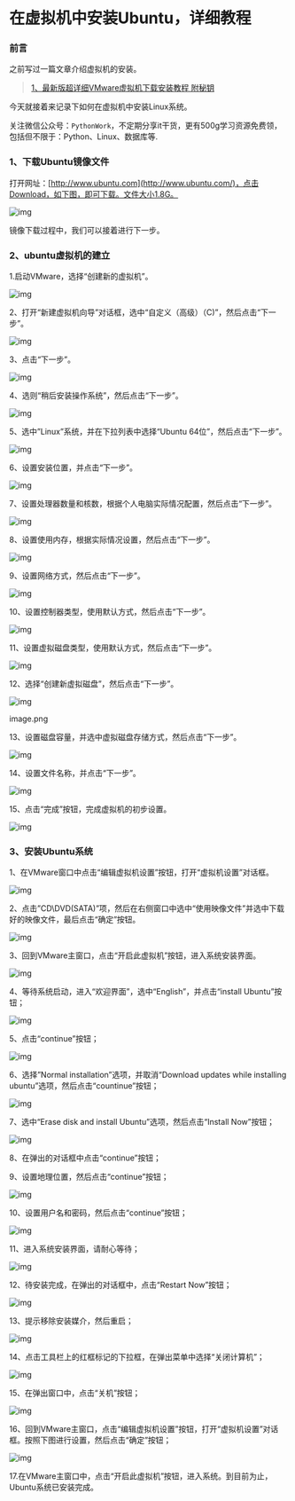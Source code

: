 # 在虚拟机中安装Ubuntu，详细教程



### 前言

之前写过一篇文章介绍虚拟机的安装。

> [1、最新版超详细VMware虚拟机下载安装教程 附秘钥](https://www.jianshu.com/p/e67b07e65241)

今天就接着来记录下如何在虚拟机中安装Linux系统。

关注微信公众号：`PythonWork`，不定期分享it干货，更有500g学习资源免费领，包括但不限于：Python、Linux、数据库等.

### 1、下载Ubuntu镜像文件

打开网址：[http://www.ubuntu.com](http://www.ubuntu.com/)，点击Download，如下图，即可下载。文件大小1.8G。

![img](https://upload-images.jianshu.io/upload_images/9242372-d466235e9307287d.png?imageMogr2/auto-orient/strip|imageView2/2/w/1200/format/webp)



镜像下载过程中，我们可以接着进行下一步。

### 2、ubuntu虚拟机的建立

1.启动VMware，选择“创建新的虚拟机”。



![img](https://upload-images.jianshu.io/upload_images/9242372-13f646b656cbd391.png?imageMogr2/auto-orient/strip|imageView2/2/w/1200/format/webp)

2、打开“新建虚拟机向导”对话框，选中“自定义（高级）（C)”，然后点击“下一步”。



![img](https://upload-images.jianshu.io/upload_images/9242372-059b1483d649e4e9.png?imageMogr2/auto-orient/strip|imageView2/2/w/499/format/webp)

3、点击“下一步”。



![img](https://upload-images.jianshu.io/upload_images/9242372-a514193308987edc.png?imageMogr2/auto-orient/strip|imageView2/2/w/499/format/webp)

4、选则“稍后安装操作系统”，然后点击“下一步”。



![img](https://upload-images.jianshu.io/upload_images/9242372-bd435087e9f0eb77.png?imageMogr2/auto-orient/strip|imageView2/2/w/499/format/webp)

5、选中”Linux”系统，并在下拉列表中选择“Ubuntu 64位”，然后点击“下一步”。



![img](https://upload-images.jianshu.io/upload_images/9242372-ded7239125d52379.png?imageMogr2/auto-orient/strip|imageView2/2/w/497/format/webp)

6、设置安装位置，并点击“下一步”。



![img](https://upload-images.jianshu.io/upload_images/9242372-7c49de9780e96096.png?imageMogr2/auto-orient/strip|imageView2/2/w/496/format/webp)

7、设置处理器数量和核数，根据个人电脑实际情况配置，然后点击“下一步”。



![img](https://upload-images.jianshu.io/upload_images/9242372-ddc9b937e87bc0b6.png?imageMogr2/auto-orient/strip|imageView2/2/w/498/format/webp)

8、设置使用内存，根据实际情况设置，然后点击“下一步”。



![img](https://upload-images.jianshu.io/upload_images/9242372-f232124a824fa163.png?imageMogr2/auto-orient/strip|imageView2/2/w/497/format/webp)

9、设置网络方式，然后点击“下一步”。



![img](https://upload-images.jianshu.io/upload_images/9242372-d831216eb17ec5e4.png?imageMogr2/auto-orient/strip|imageView2/2/w/496/format/webp)

10、设置控制器类型，使用默认方式，然后点击“下一步”。



![img](https://upload-images.jianshu.io/upload_images/9242372-e18ca0c76512075e.png?imageMogr2/auto-orient/strip|imageView2/2/w/498/format/webp)

11、设置虚拟磁盘类型，使用默认方式，然后点击“下一步”。



![img](https://upload-images.jianshu.io/upload_images/9242372-d9307e5853abe595.png?imageMogr2/auto-orient/strip|imageView2/2/w/497/format/webp)

12、选择“创建新虚拟磁盘”，然后点击“下一步”。



![img](https://upload-images.jianshu.io/upload_images/9242372-3f8e4ce6141e849c.png?imageMogr2/auto-orient/strip|imageView2/2/w/497/format/webp)

image.png

13、设置磁盘容量，并选中虚拟磁盘存储方式，然后点击“下一步”。



![img](https://upload-images.jianshu.io/upload_images/9242372-a61d8d63c8cd7aad.png?imageMogr2/auto-orient/strip|imageView2/2/w/499/format/webp)

14、设置文件名称，并点击“下一步”。



![img](https://upload-images.jianshu.io/upload_images/9242372-69d192d458436190.png?imageMogr2/auto-orient/strip|imageView2/2/w/497/format/webp)

15、点击“完成”按钮，完成虚拟机的初步设置。



![img](https://upload-images.jianshu.io/upload_images/9242372-fe9005500b56c9d2.png?imageMogr2/auto-orient/strip|imageView2/2/w/496/format/webp)

### 3、安装Ubuntu系统

1、在VMware窗口中点击“编辑虚拟机设置”按钮，打开“虚拟机设置”对话框。



![img](https://upload-images.jianshu.io/upload_images/9242372-5d17d7133d178057.png?imageMogr2/auto-orient/strip|imageView2/2/w/1200/format/webp)

2、点击”CD\DVD(SATA)”项，然后在右侧窗口中选中“使用映像文件”并选中下载好的映像文件，最后点击“确定”按钮。



![img](https://upload-images.jianshu.io/upload_images/9242372-02a8cae8795a94d8.png?imageMogr2/auto-orient/strip|imageView2/2/w/723/format/webp)

3、回到VMware主窗口，点击“开启此虚拟机”按钮，进入系统安装界面。



![img](https://upload-images.jianshu.io/upload_images/9242372-cd9cbf65169e33d7.png?imageMogr2/auto-orient/strip|imageView2/2/w/1164/format/webp)

4、等待系统启动，进入“欢迎界面”，选中“English”，并点击“install Ubuntu”按钮；



![img](https://upload-images.jianshu.io/upload_images/9242372-64c38988e44ec3e2.png?imageMogr2/auto-orient/strip|imageView2/2/w/804/format/webp)

5、点击“continue”按钮；



![img](https://upload-images.jianshu.io/upload_images/9242372-69f00a6cc9e73b51.png?imageMogr2/auto-orient/strip|imageView2/2/w/807/format/webp)

6、选择”Normal installation”选项，并取消“Download updates while installing ubuntu”选项，然后点击“countinue”按钮；

![img](https://upload-images.jianshu.io/upload_images/9242372-ff5a8563ace9b22d.png?imageMogr2/auto-orient/strip|imageView2/2/w/816/format/webp)

7、选中“Erase disk and install Ubuntu”选项，然后点击“Install Now”按钮；

![img](https://upload-images.jianshu.io/upload_images/9242372-fb08eb8afbd4676c.png?imageMogr2/auto-orient/strip|imageView2/2/w/811/format/webp)

8、在弹出的对话框中点击“continue”按钮；

9、设置地理位置，然后点击“continue”按钮；



![img](https://upload-images.jianshu.io/upload_images/9242372-de6d481c566cfd55.png?imageMogr2/auto-orient/strip|imageView2/2/w/794/format/webp)

10、设置用户名和密码，然后点击“continue”按钮；



![img](https://upload-images.jianshu.io/upload_images/9242372-7bfcd1dfb8ceba57.png?imageMogr2/auto-orient/strip|imageView2/2/w/800/format/webp)

11、进入系统安装界面，请耐心等待；



![img](https://upload-images.jianshu.io/upload_images/9242372-f54b7e86b94de1a5.png?imageMogr2/auto-orient/strip|imageView2/2/w/796/format/webp)

12、待安装完成，在弹出的对话框中，点击“Restart Now”按钮；



![img](https://upload-images.jianshu.io/upload_images/9242372-f7a6873447f50add.png?imageMogr2/auto-orient/strip|imageView2/2/w/791/format/webp)

13、提示移除安装媒介，然后重启；



![img](https://upload-images.jianshu.io/upload_images/9242372-5a7a2a4f1f4efeda.png?imageMogr2/auto-orient/strip|imageView2/2/w/763/format/webp)

14、点击工具栏上的红框标记的下拉框，在弹出菜单中选择“关闭计算机”；



![img](https://upload-images.jianshu.io/upload_images/9242372-0dce559f457e9027.png?imageMogr2/auto-orient/strip|imageView2/2/w/809/format/webp)

15、在弹出窗口中，点击“关机”按钮；

![img](https://upload-images.jianshu.io/upload_images/9242372-579d7fe0e69be277.png?imageMogr2/auto-orient/strip|imageView2/2/w/379/format/webp)

16、回到VMware主窗口，点击“编辑虚拟机设置”按钮，打开“虚拟机设置”对话框。按照下图进行设置，然后点击“确定”按钮；



![img](https://upload-images.jianshu.io/upload_images/9242372-7032ea0052621761.png?imageMogr2/auto-orient/strip|imageView2/2/w/719/format/webp)

17.在VMware主窗口中，点击“开启此虚拟机”按钮，进入系统。到目前为止，Ubuntu系统已安装完成。